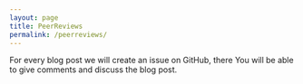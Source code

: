 ```yaml
---
layout: page
title: PeerReviews
permalink: /peerreviews/
---
```



For every blog post we will create an issue on GitHub, there You will be able to give comments and discuss the blog post.